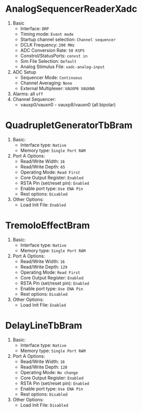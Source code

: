 # AnalogSequencerReaderXadc

1. Basic
    - Interface: `DRP`
    - Timing mode: `Event mode`
    - Startup channel selection: `Channel sequencer`
    - DCLK Frequency: `200 MHz`
    - ADC Conversion Rate: `50 KSPS`
    - Constrol/StatusPorts: `convst in`
    - Sim File Selection: `Default`
    - Analog Stimulus File: `xadc-analog-input`
2. ADC Setup
    - Sequencer Mode: `Continuous`
    - Channel Averaging: `None`
    - External Multiplexer: `VAUXP0 VAUXN0`
3. Alarms: all `off`
4. Channel Sequencer:
    - vauxp0/vauxn0 - vauxp8/vauxn0 (all bipolar)

# QuadrupletGeneratorTbBram

1. Basic:
    - Interface type: `Native`
    - Memory type: `Single Port RAM`
2. Port A Options:
    - Read/Write Width: `16`
    - Read/Write Depth: `65`
    - Operating Mode: `Read First`
    - Core Output Register: `Enabled`
    - RSTA Pin (set/reset pin): `Enabled`
    - Enable port type: `Use ENA Pin`
    * Rest options: `Disabled`
3. Other Options:
    - Load Init File: `Enabled`

# TremoloEffectBram

1. Basic:
    - Interface type: `Native`
    - Memory type: `Single Port RAM`
2. Port A Options:
    - Read/Write Width: `16`
    - Read/Write Depth: `129`
    - Operating Mode: `Read First`
    - Core Output Register: `Enabled`
    - RSTA Pin (set/reset pin): `Enabled`
    - Enable port type: `Use ENA Pin`
    * Rest options: `Disabled`
3. Other Options:
    - Load Init File: `Enabled`

# DelayLineTbBram

1. Basic:
    - Interface type: `Native`
    - Memory type: `Single Port RAM`
2. Port A Options:
    - Read/Write Width: `16`
    - Read/Write Depth: `128`
    - Operating Mode: `No change`
    - Core Output Register: `Enabled`
    - RSTA Pin (set/reset pin): `Enabled`
    - Enable port type: `Use ENA Pin`
    * Rest options: `Disabled`
3. Other Options:
    - Load Init File: `Disabled`
